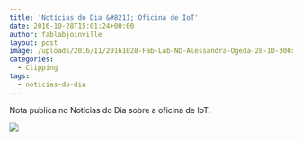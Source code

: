 ```yaml
---
title: 'Notícias do Dia &#8211; Oficina de IoT'
date: 2016-10-28T15:01:24+00:00
author: fablabjoinville
layout: post
image: /uploads/2016/11/20161028-Fab-Lab-ND-Alessandra-Ogeda-28-10-300x224.png
categories:
  - Clipping
tags:
  - noticias-do-dia
---
```

Nota publica no Notícias do Dia sobre a oficina de IoT.

![]({{site.baseurl}}/uploads/2016/11/20161028-Fab-Lab-ND-Alessandra-Ogeda-28-10-300x224.png)
